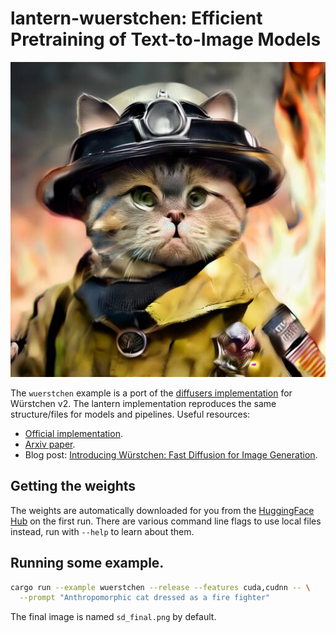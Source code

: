# lantern-wuerstchen: Efficient Pretraining of Text-to-Image Models

![anthropomorphic cat dressed as a fire fighter](./assets/cat.jpg)

The `wuerstchen` example is a port of the [diffusers
implementation](https://github.com/huggingface/diffusers/tree/19edca82f1ff194c07317369a92b470dbae97f34/src/diffusers/pipelines/wuerstchen) for Würstchen v2.
The lantern implementation reproduces the same structure/files for models and
pipelines. Useful resources:

- [Official implementation](https://github.com/dome272/Wuerstchen).
- [Arxiv paper](https://arxiv.org/abs/2306.00637).
- Blog post: [Introducing Würstchen: Fast Diffusion for Image Generation](https://huggingface.co/blog/wuerstchen).

## Getting the weights

The weights are automatically downloaded for you from the [HuggingFace
Hub](https://huggingface.co/) on the first run. There are various command line
flags to use local files instead, run with `--help` to learn about them.

## Running some example.

```bash
cargo run --example wuerstchen --release --features cuda,cudnn -- \
  --prompt "Anthropomorphic cat dressed as a fire fighter"
```

The final image is named `sd_final.png` by default.
